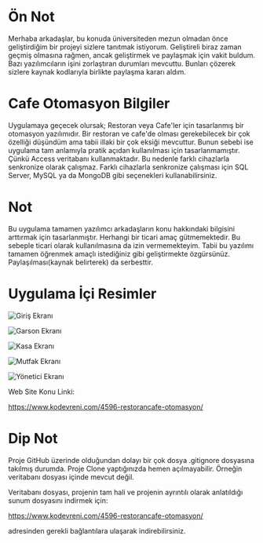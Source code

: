 # Ön Not

Merhaba arkadaşlar, bu konuda üniversiteden mezun olmadan önce geliştirdiğim bir projeyi sizlere tanıtmak istiyorum. Geliştireli biraz zaman geçmiş olmasına rağmen, ancak geliştirmek ve paylaşmak için vakit buldum. Bazı yazılımcıların işini zorlaştıran durumları mevcuttu. Bunları çözerek sizlere kaynak kodlarıyla birlikte paylaşma kararı aldım.

# Cafe Otomasyon Bilgiler

Uygulamaya geçecek olursak; Restoran veya Cafe'ler için tasarlanmış bir otomasyon yazılımıdır. Bir restoran ve cafe'de olması gerekebilecek bir çok özelliği düşündüm ama tabii illaki bir çok eksiği mevcuttur. Bunun sebebi ise uygulama tam anlamıyla pratik açıdan kullanılması için tasarlanmamıştır. Çünkü Access veritabanı kullanmaktadır. Bu nedenle farklı cihazlarla senkronize olarak çalışmaz. Farklı cihazlarla senkronize çalışması için SQL Server, MySQL ya da MongoDB gibi seçenekleri kullanabilirsiniz.

# Not

Bu uygulama tamamen yazılımcı arkadaşların konu hakkındaki bilgisini arttırmak için tasarlanmıştır. Herhangi bir ticari amaç gütmemektedir. Bu sebeple ticari olarak kullanılmasına da izin vermemekteyim. Tabii bu yazılımı tamamen öğrenmek amaçlı istediğiniz gibi geliştirmekte özgürsünüz. Paylaşılması(kaynak belirterek) da serbesttir.

# Uygulama İçi Resimler

![Giriş Ekranı](https://www.kodevreni.com/uploads/monthly_2019_05/Screenshot_42.png.5b83d9ce93b4b2aea9f30fb5a981a16e.png "Giriş Ekranı")

![Garson Ekranı](https://www.kodevreni.com/uploads/monthly_2019_05/Screenshot_43.thumb.png.b382bbdd4f90b772bddf3b8302e7b09f.png "Garson Ekranı")

![Kasa Ekranı](https://www.kodevreni.com/uploads/monthly_2019_05/Screenshot_44.png.1c1ca0816cdfd6ebfd4610818b9b3f16.png "Kasa Ekranı")

![Mutfak Ekranı](https://www.kodevreni.com/uploads/monthly_2019_05/Screenshot_45.png.ed8defe198a9ee6ca58f633349f2ca35.png "Mutfak Ekranı")

![Yönetici Ekranı](https://www.kodevreni.com/uploads/monthly_2019_05/Screenshot_46.png.a76a3e9a4848638726408a1060debee3.png "Yönetici Ekranı")

Web Site Konu Linki:

https://www.kodevreni.com/4596-restorancafe-otomasyon/

# Dip Not

Proje GitHub üzerinde olduğundan dolayı bir çok dosya .gitignore dosyasına takılmış durumda. Proje Clone yaptığınızda hemen açılmayabilir. Örneğin veritabanı dosyası içinde mevcut değil.

Veritabanı dosyası, projenin tam hali ve projenin ayrıntılı olarak anlatıldığı sunum dosyasını indirmek için:

https://www.kodevreni.com/4596-restorancafe-otomasyon/

adresinden gerekli bağlantılara ulaşarak indirebilirsiniz.
